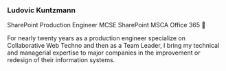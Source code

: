 ### Ludovic Kuntzmann
SharePoint Production Engineer
MCSE SharePoint 
MSCA Office 365 
👋

For nearly twenty years as a production engineer specialize on Collaborative Web Techno and then as a Team Leader, I bring my technical and managerial expertise to major companies in the improvement or redesign of their information systems.
